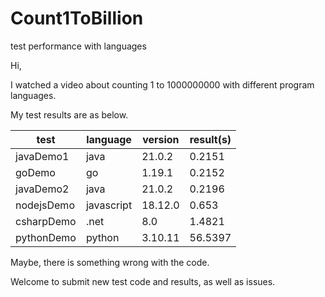 # Count1ToBillion
test performance with languages

Hi,

I watched a video about counting 1 to 1000000000 with different program languages.

My test results are as below.

| test       | language   | version | result(s) |
| ---------- | ---------- | ------- | --------- |
| javaDemo1  | java       | 21.0.2  | 0.2151    |
| goDemo     | go         | 1.19.1  | 0.2152    |
| javaDemo2  | java       | 21.0.2  | 0.2196    |
| nodejsDemo | javascript | 18.12.0 | 0.653     |
| csharpDemo | .net       | 8.0     | 1.4821    |
| pythonDemo | python     | 3.10.11 | 56.5397   |

Maybe, there is something wrong with the code.

Welcome to submit new test code and results, as well as issues.
